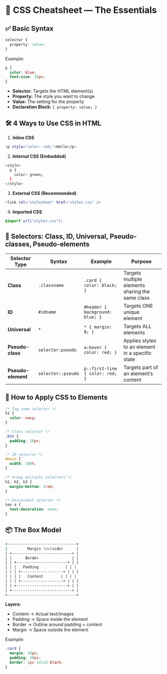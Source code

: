 # 🎨 CSS Cheatsheet — The Essentials

## ✅ Basic Syntax

```css
selector {
  property: value;
}
```

Example:

```css
p {
  color: blue;
  font-size: 16px;
}
```

- **Selector:** Targets the HTML element(s)
- **Property:** The style you want to change
- **Value:** The setting for the property
- **Declaration Block:** `{ property: value; }`

## 🛠️ 4 Ways to Use CSS in HTML

1. **Inline CSS**

```zsh
<p style="color: red;">Hello</p>
```

2. **Internal CSS (Embedded)**

```zsh
<style>
  p {
    color: green;
  }
</style>
```

3. **External CSS (Recommended)**

```zsh
<link rel="stylesheet" href="styles.css" />
```

4. **Imported CSS**

```css
@import url("styles.css");
```
## 🎯 Selectors: Class, ID, Universal, Pseudo-classes, Pseudo-elements

| Selector Type       | Syntax                | Example                         | Purpose                                                              |
|--------------------|---------------------|-------------------------------|--------------------------------------------------------------------|
| **Class**          | `.classname`        | `.card { color: black; }`     | Targets multiple elements sharing the same class                  |
| **ID**             | `#idname`          | `#header { background: blue; }` | Targets ONE unique element                                       |
| **Universal**      | `*`                | `* { margin: 0; }`            | Targets ALL elements                                              |
| **Pseudo-class**   | `selector:pseudo`  | `a:hover { color: red; }`     | Applies styles to an element in a specific state                  |
| **Pseudo-element** | `selector::pseudo` | `p::first-line { color: red; }`| Targets part of an element’s content                              |

## 🧩 How to Apply CSS to Elements

```css
/* Tag name selector */
h1 {
  color: navy;
}

/* Class selector */
.btn {
  padding: 10px;
}

/* ID selector */
#main {
  width: 100%;
}

/* Group multiple selectors */
h1, h2, h3 {
  margin-bottom: 1rem;
}

/* Descendant selector */
nav a {
  text-decoration: none;
}
```

## 📦 The Box Model

```zsh
+-------------------------------+
|         Margin (outside)      |
| +---------------------------+ |
| |      Border               | |
| | +-----------------------+ | |
| | |   Padding            | | |
| | | +-------------------+ | | |
| | | |   Content        | | | |
| | | +-------------------+ | | |
| | +-----------------------+ | |
| +---------------------------+ |
+-------------------------------+
```

**Layers:**

- Content → Actual text/images
- Padding → Space inside the element
- Border → Outline around padding + content
- Margin → Space outside the element

Example:

```css
.card {
  margin: 10px;
  padding: 20px;
  border: 1px solid black;
}
```
